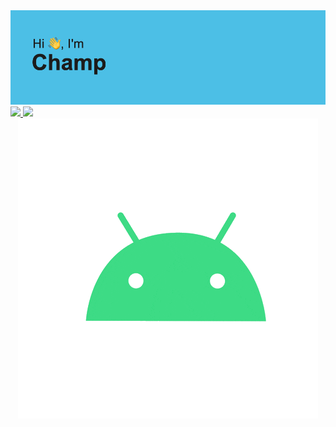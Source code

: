<img src="header.png">


<a href="https://github.com/champnc">
  <img height="180em" src="https://github-readme-stats.vercel.app/api?username=champnc&theme=dark&show_icons=true" />
  <img height="180em" src="https://github-readme-stats.vercel.app/api/top-langs/?username=champnc&theme=dark&layout=compact" />
</a>
<div align="center">
  <img src="android-gif-wo-bg.gif">
<div>
